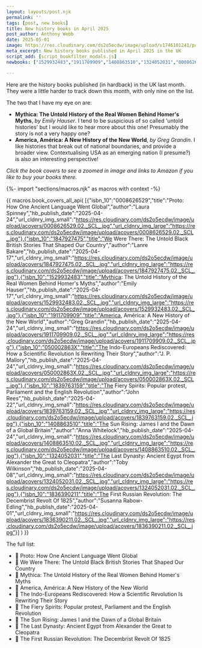 ```yaml
---
layout: layouts/post.njk
permalink: ''
tags: [post, new books]
title: New history books in April 2025
post_author: Anthony Webb
date: 2025-05-01
image: https://res.cloudinary.com/ds2o5ecdw/image/upload/v1746101241/posts/April_2025_new_history_books.jpg
meta_excerpt: New history books published in April 2025 in the UK
script_add: [script_bookfilter_modals.js]
newbooks: ["1529932483","1911709909","1408863510","1324052031","0008626529","1847927475"]

---
```

Here are the history books published (in hardback) in the UK last month. They were a little harder to track down this month, with only nine on the list. 

The two that I have my eye on are:

- __Mythica: The Untold History of the Real Women Behind Homer's Myths__, _by Emily Hauser_. I tend to be suspicious of so called 'untold histories' but I would like to hear more about this one! Presumably the story is not a very happy one?
- __America, América: A New History of the New World__, _by Greg Grandin_. I like histories that break out of national boundaries, and provide a broader view. Contextualising USA as an emerging nation (I presume?) is also an interesting perspective!

_Click the book covers to see a zoomed in image and links to Amazon if you like to buy your books there._

{%- import "sections/macros.njk" as macros with context -%}

{{ macros.book_covers_all_api(
[{"isbn_10":"0008626529","title":"Proto: How One Ancient Language Went Global","author":"Laura Spinney","hb_publish_date":"2025-04-24","url_cldnry_img_small":"https://res.cloudinary.com/ds2o5ecdw/image/upload/acovers/0008626529.02._SCL_.jpg","url_cldnry_img_large":"https://res.cloudinary.com/ds2o5ecdw/image/upload/acovers/0008626529.02._SCL_.jpg"},{"isbn_10":"1847927475","title":"We Were There: The Untold Black British Stories That Shaped Our Country","author":"Lanre Bakare","hb_publish_date":"2025-04-17","url_cldnry_img_small":"https://res.cloudinary.com/ds2o5ecdw/image/upload/acovers/1847927475.02._SCL_.jpg","url_cldnry_img_large":"https://res.cloudinary.com/ds2o5ecdw/image/upload/acovers/1847927475.02._SCL_.jpg"},{"isbn_10":"1529932483","title":"Mythica: The Untold History of the Real Women Behind Homer's Myths","author":"Emily Hauser","hb_publish_date":"2025-04-17","url_cldnry_img_small":"https://res.cloudinary.com/ds2o5ecdw/image/upload/acovers/1529932483.02._SCL_.jpg","url_cldnry_img_large":"https://res.cloudinary.com/ds2o5ecdw/image/upload/acovers/1529932483.02._SCL_.jpg"},{"isbn_10":"1911709909","title":"America, América: A New History of the New World","author":"Greg Grandin","hb_publish_date":"2025-04-24","url_cldnry_img_small":"https://res.cloudinary.com/ds2o5ecdw/image/upload/acovers/1911709909.02._SCL_.jpg","url_cldnry_img_large":"https://res.cloudinary.com/ds2o5ecdw/image/upload/acovers/1911709909.02._SCL_.jpg"},{"isbn_10":"050002863X","title":"The Indo-Europeans Rediscovered: How a Scientific Revolution Is Rewriting Their Story","author":"J. P. Mallory","hb_publish_date":"2025-04-24","url_cldnry_img_small":"https://res.cloudinary.com/ds2o5ecdw/image/upload/acovers/050002863X.02._SCL_.jpg","url_cldnry_img_large":"https://res.cloudinary.com/ds2o5ecdw/image/upload/acovers/050002863X.02._SCL_.jpg"},{"isbn_10":"1839763159","title":"The Fiery Spirits: Popular protest, Parliament and the English Revolution","author":"John Rees","hb_publish_date":"2025-04-22","url_cldnry_img_small":"https://res.cloudinary.com/ds2o5ecdw/image/upload/acovers/1839763159.02._SCL_.jpg","url_cldnry_img_large":"https://res.cloudinary.com/ds2o5ecdw/image/upload/acovers/1839763159.02._SCL_.jpg"},{"isbn_10":"1408863510","title":"The Sun Rising: James I and the Dawn of a Global Britain","author":"Anna Whitelock","hb_publish_date":"2025-04-24","url_cldnry_img_small":"https://res.cloudinary.com/ds2o5ecdw/image/upload/acovers/1408863510.02._SCL_.jpg","url_cldnry_img_large":"https://res.cloudinary.com/ds2o5ecdw/image/upload/acovers/1408863510.02._SCL_.jpg"},{"isbn_10":"1324052031","title":"The Last Dynasty: Ancient Egypt from Alexander the Great to Cleopatra","author":"Toby Wilkinson","hb_publish_date":"2025-04-08","url_cldnry_img_small":"https://res.cloudinary.com/ds2o5ecdw/image/upload/acovers/1324052031.02._SCL_.jpg","url_cldnry_img_large":"https://res.cloudinary.com/ds2o5ecdw/image/upload/acovers/1324052031.02._SCL_.jpg"},{"isbn_10":"1836390211","title":"The First Russian Revolution: The Decembrist Revolt Of 1825","author":"Susanna Rabow-Edling","hb_publish_date":"2025-04-01","url_cldnry_img_small":"https://res.cloudinary.com/ds2o5ecdw/image/upload/acovers/1836390211.02._SCL_.jpg","url_cldnry_img_large":"https://res.cloudinary.com/ds2o5ecdw/image/upload/acovers/1836390211.02._SCL_.jpg"}]
) }}

The full list:

- 📕 Proto: How One Ancient Language Went Global
- 📘 We Were There: The Untold Black British Stories That Shaped Our Country
- 📔 Mythica: The Untold History of the Real Women Behind Homer's Myths
- 📗 America, América: A New History of the New World
- 📙 The Indo-Europeans Rediscovered: How a Scientific Revolution Is Rewriting Their Story
- 📓 The Fiery Spirits: Popular protest, Parliament and the English Revolution
- 📒 The Sun Rising: James I and the Dawn of a Global Britain
- 📙 The Last Dynasty: Ancient Egypt from Alexander the Great to Cleopatra
- 📘 The First Russian Revolution: The Decembrist Revolt Of 1825